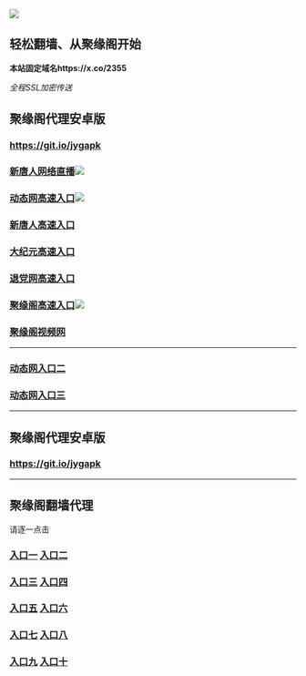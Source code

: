 
![](https://raw.githubusercontent.com/hao369/a/master/j.jpg)



## 轻松翻墙、从聚缘阁开始

**本站固定域名https://x.co/2355**

_全程SSL加密传送_



##  聚缘阁代理安卓版

### https://git.io/jygapk

### [新唐人网络直播]( https://4muiuhal78.execute-api.ap-northeast-1.amazonaws.com/4627892c)![](https://raw.githubusercontent.com/hao369/a/master/jygtj.gif)

### [动态网高速入口]( https://trae.214g.gq/?id=2)![](https://raw.githubusercontent.com/hao369/a/master/jygdl.gif)

### [新唐人高速入口](https://trae.214g.gq/?id=5)

### [大纪元高速入口](https://trae.214g.gq/?id=7)

### [退党网高速入口](https://trae.214g.gq/?id=8)

### [聚缘阁高速入口](https://je0d3fyts2.execute-api.ap-northeast-1.amazonaws.com/3456227)![](https://raw.githubusercontent.com/hao369/a/master/jyg.gif)

### [聚缘阁视频网](https://jiybax2m6e.execute-api.ap-northeast-1.amazonaws.com/qty4774)


***

### [动态网入口二](https://x.co/ddg)

### [动态网入口三]( https://0wk970ds1f.execute-api.ap-southeast-1.amazonaws.com/000247/?id=2)



***



##  聚缘阁代理安卓版

### https://git.io/jygapk


***


## 聚缘阁翻墙代理 

请逐一点击

### **[入口一]( https://5eckwufpjd.execute-api.ap-southeast-1.amazonaws.com/6588mkhyf)** **[入口二](https://bvs8oxvzud.execute-api.ap-southeast-1.amazonaws.com/csg432)**

### **[入口三](https://s3-ap-southeast-1.amazonaws.com/jyg4/jyg.html)**  **[入口四](https://s3-ap-northeast-1.amazonaws.com/jyg9/jyg.html)**

### **[入口五](https://s3.ap-south-1.amazonaws.com/jyg5/jyg.html)**  **[入口六](https://s3-us-west-2.amazonaws.com/jyg7/jyg.html)**


###  **[入口七](https://s3-us-west-1.amazonaws.com/jyg6/jyg.html)**  **[入口八](https://s3-eu-west-1.amazonaws.com/jyg8/jyg.html)**


###  **[入口九](https://s3.eu-central-1.amazonaws.com/jyg3/jyg.html)**  **[入口十](https://s3-ap-southeast-2.amazonaws.com/jyg1/jyg.html)**




